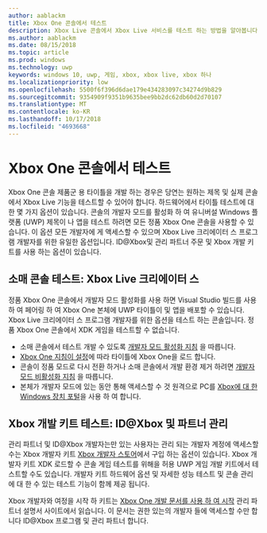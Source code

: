 ```yaml
---
author: aablackm
title: Xbox One 콘솔에서 테스트
description: Xbox Live 콘솔에서 Xbox Live 서비스를 테스트 하는 방법을 알아봅니다
ms.author: aablackm
ms.date: 08/15/2018
ms.topic: article
ms.prod: windows
ms.technology: uwp
keywords: windows 10, uwp, 게임, xbox, xbox live, xbox 하나
ms.localizationpriority: low
ms.openlocfilehash: 5500f6f396d6dae179e434283097c34274d9b829
ms.sourcegitcommit: 9354909f9351b9635bee9bb2dc62db60d2d70107
ms.translationtype: MT
ms.contentlocale: ko-KR
ms.lasthandoff: 10/17/2018
ms.locfileid: "4693668"
---
```

# <a name="testing-on-the-xbox-one-console"></a>Xbox One 콘솔에서 테스트

Xbox One 콘솔 제품군 용 타이틀을 개발 하는 경우은 당연는 원하는 제목 및 실제 콘솔에서 Xbox Live 기능을 테스트할 수 있어야 합니다. 하드웨어에서 타이틀 테스트에 대 한 몇 가지 옵션이 있습니다. 콘솔의 개발자 모드를 활성화 하 여 유니버설 Windows 플랫폼 (UWP) 제목이 나 앱을 테스트 하려면 모든 정품 Xbox One 콘솔을 사용할 수 있습니다. 이 옵션 모든 개발자에 게 액세스할 수 있으며 Xbox Live 크리에이터 스 프로그램 개발자를 위한 유일한 옵션입니다. ID@Xbox및 관리 파트너 주문 및 Xbox 개발 키트를 사용 하는 옵션이 있습니다.

## <a name="retail-console-testing-xbox-live-creators"></a>소매 콘솔 테스트: Xbox Live 크리에이터 스

정품 Xbox One 콘솔에서 개발자 모드 활성화를 사용 하면 Visual Studio 빌드를 사용 하 여 페어링 하 여 Xbox One 본체에 UWP 타이틀이 및 앱을 배포할 수 있습니다. Xbox Live 크리에이터 스 프로그램 개발자를 위한 옵션을 테스트 하는 콘솔입니다. 정품 Xbox One 콘솔에서 XDK 게임을 테스트할 수 없습니다.

* 소매 콘솔에서 테스트 개발 수 있도록 [개발자 모드 활성화 지침](../xbox-apps/devkit-activation.md) 을 따릅니다.  
* [Xbox One 지침이 설정](../xbox-apps/development-environment-setup.md#setting-up-your-xbox-one)에 따라 타이틀에 Xbox One을 로드 합니다.  
* 콘솔이 정품 모드로 다시 전환 하거나 소매 콘솔에서 개발 환경 제거 하려면 [개발자 모드 비활성화 지침](../xbox-apps/devkit-deactivation.md) 을 따릅니다.  
* 본체가 개발자 모드에 있는 동안 통해 액세스할 수 것 원격으로 PC를 [Xbox에 대 한 Windows 장치 포털](../debug-test-perf/device-portal-xbox.md)을 사용 하 여 합니다.  

## <a name="xbox-development-kit-testing-idxbox-and-managed-partners"></a>Xbox 개발 키트 테스트: ID@Xbox 및 파트너 관리

관리 파트너 및 ID@Xbox 개발자는만 있는 사용자는 관리 되는 개발자 계정에 액세스할 수는 Xbox 개발자 키트 [Xbox 개발자 스토어](https://gamedevstore.partners.extranet.microsoft.com/)에서 구입 하는 옵션이 있습니다. Xbox 개발자 키트 XDK 로드할 수 콘솔 게임 테스트를 위해을 허용 UWP 게임 개발 키트에서 테스트할 수도 있습니다. 개발자 키트 하드웨어 옵션 및 자세한 성능 테스트 및 콘솔 관리에 대 한 수 있는 테스트 기능이 함께 제공 됩니다.

Xbox 개발자와 여정을 시작 하 키트는 [Xbox One 개발 문서를 사용 하 여 시작](https://developer.microsoft.com/en-us/games/xbox/docs/xdk/atoc-getting-started) 관리 파트너 설명서 사이트에서 읽습니다. 이 문서는 권한 있는의 개발자 들에 액세스할 수만 합니다 ID@Xbox 프로그램 및 관리 파트너 합니다.